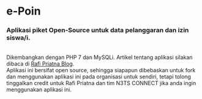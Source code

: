 # e-Poin
### Aplikasi piket Open-Source untuk data pelanggaran dan izin siswa/i.
<br/>
Dikembangkan dengan PHP 7 dan MySQLi. Artikel tentang aplikasi silakan dibaca di <a href="https://www.rafipriatna.web.id/2018/07/source-code-aplikasi-e-poin-dengan-php.html" target="blank_">Rafi Priatna Blog</a>.
<br/>
Aplikasi ini bersifat open source, sehingga siapapun dibebaskan untuk fork dan menggunakan aplikasi ini pada organisasi untuk sendiri, tetapi tolong tinggalkan credit untuk Rafi Priatna dan tim N3TS CONNECT jika anda ingin menggunakan aplikasi ini. 
